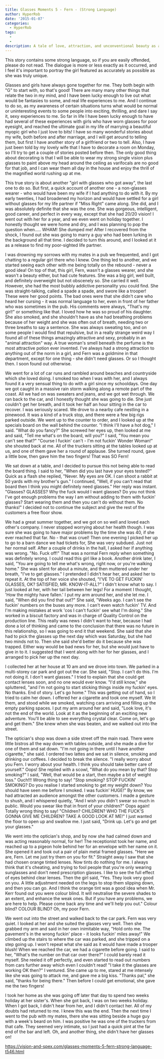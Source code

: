 ```yaml
---
title: Glasses Moments 5 - Fern - (Strong Language)
author: HyperRob
date: '2015-01-07'
categories:
  - HyperRob
tags:
  - 
  - 
description: A tale of love, attraction, and unconventional beauty as a man navigates relationships with glasses-wearing women.
---
```

This story contains some strong language, so if you are easily offended, please do not read. The dialogue is more or less exactly as it occurred, and I feel it's important to portray the girl featured as accurately as possible as she was truly unique.

Glasses and girls have always gone together for me. They both begin with "G" to start with, so that's good! There are many many other things that relate the two in my mind, and I have been lucky enough to live out what would be fantasies to some, and real life experiences to me. And I continue to do so, as my awareness of certain situations turns what would be normal or uninteresting events to some people into exciting, thrilling, and dare I say it, sexy experiences to me. So far in life I have been lucky enough to have had several of these experiences with girls who have worn glasses for poor eyesight, and reached the ultimate goal in my life of marrying a beautiful myopic girl who I just love to bits! I have so many wonderful stories about my wife, both before and after marriage, and I will get around to telling them, but first I have another story of a girlfriend or two to tell. Also, I have just been told by my lovely wife that I have to decorate a room on Monday, so I'll try to get a couple of stories posted before then. The only good thing about decorating is that I will be able to wear my strong single vision plus glasses to paint above my head around the ceiling as varifocals are no good for that job, and I can wear them all day in the house and enjoy the thrill of the magnified world rushing up at me.

This true story is about another "girl with glasses who got away", the last one to do so. But first, a quick account of another one - a non-glasses wearer - who would have been my wife if I had anything to do with it. By my early twenties, I had broadened my horizon and would have settled for a girl without glasses for my life partner if "Miss Right" came along. She did, and I was absolutely definite that she was the one. She was gorgeous, intelligent, good career, and perfect in every way, except that she had 20/20 vision! I went out with her for a year, and we even went on holiday together. I honestly thought we were home and dry, and I was planning to pop the question when..... WHAM! She dumped me! After I recovered from the shock, I found out she was going to marry a guy who had been lurking in the background all that time. I decided to turn this around, and I looked at it as a release to find my poor-sighted life partner.

I was drowning my sorrows with my mates in a pub we frequented, and I got chatting to a regular girl there who I knew. One thing led to another, and we started seeing each other with me being totally on the rebound - never a good idea! On top of that, this girl, Fern, wasn't a glasses wearer, and she wasn't a beauty either, but had cute features. She was a big girl, well built, and definitely overweight but not obscenely so. She carried it well. However, she had the most bubbly addictive personality you could find. She was straight-talking, called a spade a spade, and swore like a trooper! These were her good points. The bad ones were that she didn't care who heard her cursing - it was normal language to her, even in front of her father who was sometimes in the pub. His comments were always, "That's my girl!" or something like that. I loved how he was so proud of his daughter. She also smoked, and she shouldn't have as she had breathing problems because of her weight and she was often out of breath, needing two or three breaths to say a sentence. She was always sweating too, and on some people I would find that repulsive, but in a really strange weird way I found all of these things amazingly attractive and sexy, probably in an "animal attraction" way. A true woman's smell beneath the perfume is the most attractive potion ever invented. I've always had a strong attraction to anything out of the norm in a girl, and Fern was a goldmine in that department, except for one thing - she didn't need glasses. Or so I thought then. I soon found out otherwise.

We went for a lot of car runs and rambled around beaches and countryside which she loved doing. I smoked too when I was with her, and I always found it a very sensual thing to do with a girl since my schooldays. One day we got caught in a massive rain storm walking along a remote part of the coast. All we had on was sweaters and jeans, and we got wet through. We ran back to the car, and I honestly thought she was going to die. She just couldn't get her breath, and it took her half an hour sitting in the car to recover. I was seriously scared. We drove to a nearby cafe nestling in a pinewood. It was a kind of a truck stop, and there were a few big rigs parked outside. We went up to the counter to order, and I looked up at the specials board on the wall behind the counter. "I think I'll have a hot dog," I said. "What do you fancy?" She screwed her eyes up, then looked at me and said, "Tell me what's on the board, will you?" I said, "You mean you can't see that?" "Course I fuckin' can't - I'm not fuckin' Wonder Woman!" she shouted back at me. All of the truckers sitting at the tables looked up at us, and one of them gave her a round of applause. She turned round, gave a little bow, then gave him the two fingers! That was SO Fern!

We sat down at a table, and I decided to pursue this not being able to read the board thing. I said to her, "When did you last have your eyes tested?" Quick as a flash she replied, "Never. My eyes are OK. I can shoot a rabbit at 50 yards with my brother's gun." I continued, "Well, if you can't read that board then I think you might definitely need glasses." Her reply was instant. "Glasses? GLASSES? Why the fuck would I want glasses? Do you not think I've got enough problems the way I am without adding to them with fuckin' glasses? Start wearing them and then you can't do without them. No thanks!" I decided not to continue the subject and give the rest of the customers a free floor show.

We had a great summer together, and we got on so well and loved each other's company. I never stopped worrying about her health though. I was sure she was going to have major problems by the time she was 40, if she ever reached that far. No - that was cruel! Then one evening I picked her up to go to a barn dance we had tickets for, She was very subdued. Just not her normal self. After a couple of drinks in the hall, I asked her if anything was wrong. "No. Fuck off!" That was a normal Fern reply when something was definitely wrong. I could read this girl like a book. Another drink later, I said, "You are going to tell me what's wrong, right now, or you're walking home." She was silent for about a minute, and then muttered under her breath, "I've to get glasses." I pretended I didn't hear her, and asked her to repeat it. At the top of her voice she shouted, "I'VE TO GET FUCKIN' GLASSES, OK? SATISFIED, MR. KNOW-IT-ALL?" I didn't know what to say. I just looked at her, with her tail between her legs! For a moment I thought, 'How the mighty have fallen.' I put my arm around her, and she let me. I said, "When did you find that out?" She said, "Weeks ago. I can't see the fuckin' numbers on the buses any more. I can't even watch fuckin' TV. And I'm making mistakes at work 'cos I can't fuckin' see what I'm doing." She worked in a biscuit factory and was in charge of Quality Control on the production line. This really was news I didn't want to hear, because I had done a lot of thinking and came to the conclusion that there was no future in this relationship, so I was going to end it that weekend. She said that she had to pick the glasses up the next day which was Saturday, but she had two minds not to. Then she said she'd better do it because she was trapped. Either way would be bad news for her, but she would just have to give in to it. I suggested that I went along with her for her glasses, and I arranged to pick her up the next day.

I collected her at her house at 10 am and we drove into town. We parked in a multi-storey car park and got out the car. She said, "Stop. I can't do this. I'm not doing it. I don't want glasses." I tried to explain that she could get contact lenses soon, and no one would ever know. "I'd still know," she spluttered, "and I'm not going to start sticking things inside my fuckin' eyes. No thanks. End of story. Let's go home." This was getting out of hand, so I tried to calm her down. I offered her a cigarette and took one myself. We lit them, and stood while we smoked, watching cars arriving and filling up the empty parking spaces. I put my arm around her and said, "Look love, it's not the end of the world. Look at it as the beginning of an exciting new adventure. You'll be able to see everything crystal clear. Come on, let's go and get them." She knew when she was beaten, and we walked out into the street.

The optician's shop was down a side street off the main road. There were little bistros all the way down with tables outside, and she made a dive for one of them and sat down. "I'm not going in there until I have another cigarette," she said. I ordered two lattes and we sat in silence, smoking and drinking our coffees. I decided to break the silence. "I really worry about you Fern. I worry about your health. I think you should take better care of yourself." Oops! She replied with a scowl, "What do you mean by that? Stop smoking?" I said, "Well, that would be a start, then maybe a bit of weight loss." Ouch!!! Wrong thing to say! "Stop smoking? STOP FUCKIN' SMOKING? Do you realise I started smoking to get my weight down? You should have seen me before I smoked. I was fuckin' HUGE!" By know, we had attracted an audience amongst the other customers. I made a gesture to shush, and I whispered quietly, "And I wish you didn't swear so much in public. Would you swear like that in front of your children?" Oops again! Totally wrong thing to say! "Children? CHILDREN? WHO THE FUCK'S GONNA GIVE ME CHILDREN? TAKE A GOOD LOOK AT ME!" I just wanted the floor to open up and swallow me. I just said, "Drink up. Let's go and get your glasses."

We went into the optician's shop, and by now she had calmed down and was acting reasonably normal, for her! The receptionist took her name, and reached up to a pigeon hole behind her for an envelope with her name on it. She opened it and took out a pair of plain metal framed glasses. "Here we are, Fern. Let me just try them on you for fit." Straight away I saw that she had chosen orange tinted lenses. Now tints do nothing for me. I always think that it's cheating, and trying to fool people that you're only wearing sunglasses and don't need prescription glasses. I like to see the full effect of eyes behind clear lenses. Then the girl said, "Yes. They look very good on you. A little adjustment needed on the legs to stop them slipping down, and then you can go. And I think the orange tint was a good idea when Mr. Kerr found out you were colour blind. It will neutralise the severe shades to an extent, and enhance the weak ones. But if you have any problems, we are here to help. Please come back any time and we'll help you out." Colour blind? COLOUR BLIND? Oh, my poor Fern.

We went out into the street and walked back to the car park. Fern was very quiet. I looked at her and she suited the glasses very well. Then she grabbed my arm and said in her own inimitable way, "Hold onto me. The pavement's in the wrong fuckin' place - it looks fuckin' miles away!" We climbed up the stairs to where the car was parked, and she tripped on a step going up. I won't repeat what she said as it would have made a trooper blush! When we reached the car, we had a cigarette before going. I said to her, "What's the number on that car over there?" I could barely read it myself. She reeled it off perfectly, and even started to read out numbers from cars further away which even I couldn't read! "I take it the glasses are working OK then?" I ventured. She came up to me, stared at me intensely like she was going to attack me, and gave me a big kiss. "Thanks pal," she said, "thanks for being there." Then before I could get emotional, she gave me the two fingers!

I took her home as she was going off later that day to spend two weeks holiday at her sister's. When she got back, I was on two weeks holiday. When I got back, I didn't hear from her, and I didn't contact her. All of my doubts had returned to me. I knew this was the end. Then the next time I went to the pub with my mates, there she was sitting beside a huge guy with a week's beard on him. I was positive he was one of the truckers from that cafe. They seemed very intimate, so I just had a quick pint at the far end of the bar and left. Oh, and another thing, she didn't have her glasses on!

https://vision-and-spex.com/glasses-moments-5-fern-strong-language-t546.html